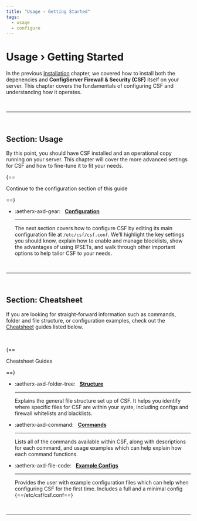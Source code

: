 ```yaml
---
title: "Usage › Getting Started"
tags:
  - usage
  - configure
---
```


# Usage › Getting Started

In the previous [Installation](../install/dependencies.md) chapter, we covered how to install both the depenencies and **ConfigServer Firewall & Security (CSF)** itself on your server. This chapter covers the fundamentals of configuring CSF and understanding how it operates. 

<br />

---

<br />

## Section: Usage

By this point, you should have CSF installed and an operational copy running on your server. This chapter will cover the more advanced settings for CSF and how to fine-tune it to fit your needs.

{==

Continue to the configuration section of this guide

==}

<div class="grid cards" markdown>

-   :aetherx-axd-gear: &nbsp; __[Configuration](../usage/configuration.md)__

    ---

    The next section covers how to configure CSF by editing its main configuration file at `/etc/csf/csf.conf`. We’ll highlight the key settings you should know, explain how to enable and manage blocklists, show the advantages of using IPSETs, and walk through other important options to help tailor CSF to your needs.

</div>

<br />

---

<br />

## Section: Cheatsheet

If you are looking for straight-forward information such as commands, folder and file structure, or configuration examples, check out the [Cheatsheet](./cheatsheet/home.md) guides listed below.

<br />

{==

Cheatsheet Guides

==}

<div class="grid cards" markdown>

-   :aetherx-axd-folder-tree: &nbsp; __[Structure](../usage/cheatsheet/structure.md)__

    ---

    Explains the general file structure set up of CSF. 
    It helps you identify where specific files for 
    CSF are within your syste, including configs and 
    firewall whitelists and blacklists.

-   :aetherx-axd-command: &nbsp; __[Commands](../usage/cheatsheet/commands.md)__

    ---

    Lists all of the commands available within CSF, 
    along with descriptions for each command, and 
    usage examples which can help explain how each
    command functions.

-   :aetherx-axd-file-code: &nbsp; __[Example Configs](../usage/cheatsheet/conf.md)__

    ---

    Provides the user with example configuration 
    files which can help when configuring CSF for
    the first time. Includes a full and a minimal
    config {==/etc/csf/csf.conf==}

</div>

<br />

---

<br />
